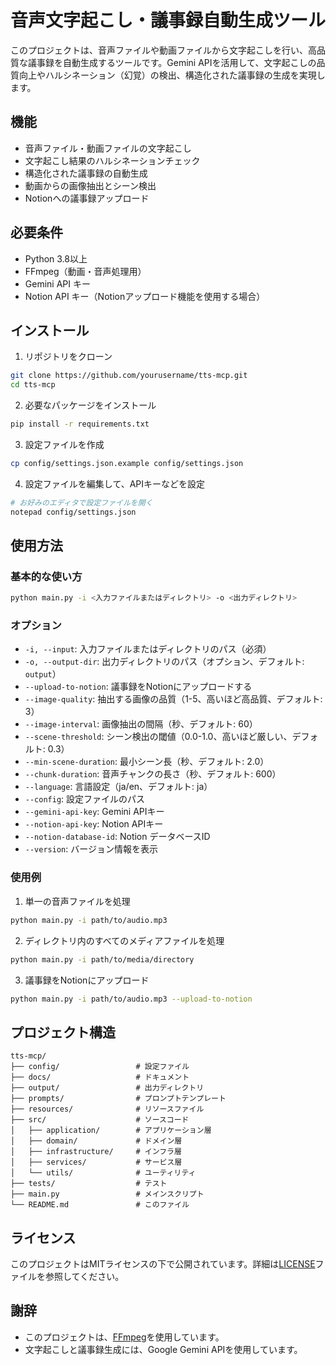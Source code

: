 # 音声文字起こし・議事録自動生成ツール

このプロジェクトは、音声ファイルや動画ファイルから文字起こしを行い、高品質な議事録を自動生成するツールです。Gemini APIを活用して、文字起こしの品質向上やハルシネーション（幻覚）の検出、構造化された議事録の生成を実現します。

## 機能

- 音声ファイル・動画ファイルの文字起こし
- 文字起こし結果のハルシネーションチェック
- 構造化された議事録の自動生成
- 動画からの画像抽出とシーン検出
- Notionへの議事録アップロード

## 必要条件

- Python 3.8以上
- FFmpeg（動画・音声処理用）
- Gemini API キー
- Notion API キー（Notionアップロード機能を使用する場合）

## インストール

1. リポジトリをクローン

```bash
git clone https://github.com/yourusername/tts-mcp.git
cd tts-mcp
```

2. 必要なパッケージをインストール

```bash
pip install -r requirements.txt
```

3. 設定ファイルを作成

```bash
cp config/settings.json.example config/settings.json
```

4. 設定ファイルを編集して、APIキーなどを設定

```bash
# お好みのエディタで設定ファイルを開く
notepad config/settings.json
```

## 使用方法

### 基本的な使い方

```bash
python main.py -i <入力ファイルまたはディレクトリ> -o <出力ディレクトリ>
```

### オプション

- `-i, --input`: 入力ファイルまたはディレクトリのパス（必須）
- `-o, --output-dir`: 出力ディレクトリのパス（オプション、デフォルト: `output`）
- `--upload-to-notion`: 議事録をNotionにアップロードする
- `--image-quality`: 抽出する画像の品質（1-5、高いほど高品質、デフォルト: 3）
- `--image-interval`: 画像抽出の間隔（秒、デフォルト: 60）
- `--scene-threshold`: シーン検出の閾値（0.0-1.0、高いほど厳しい、デフォルト: 0.3）
- `--min-scene-duration`: 最小シーン長（秒、デフォルト: 2.0）
- `--chunk-duration`: 音声チャンクの長さ（秒、デフォルト: 600）
- `--language`: 言語設定（ja/en、デフォルト: ja）
- `--config`: 設定ファイルのパス
- `--gemini-api-key`: Gemini APIキー
- `--notion-api-key`: Notion APIキー
- `--notion-database-id`: Notion データベースID
- `--version`: バージョン情報を表示

### 使用例

1. 単一の音声ファイルを処理

```bash
python main.py -i path/to/audio.mp3
```


2. ディレクトリ内のすべてのメディアファイルを処理

```bash
python main.py -i path/to/media/directory
```

3. 議事録をNotionにアップロード

```bash
python main.py -i path/to/audio.mp3 --upload-to-notion
```

## プロジェクト構造

```
tts-mcp/
├── config/                 # 設定ファイル
├── docs/                   # ドキュメント
├── output/                 # 出力ディレクトリ
├── prompts/                # プロンプトテンプレート
├── resources/              # リソースファイル
├── src/                    # ソースコード
│   ├── application/        # アプリケーション層
│   ├── domain/             # ドメイン層
│   ├── infrastructure/     # インフラ層
│   ├── services/           # サービス層
│   └── utils/              # ユーティリティ
├── tests/                  # テスト
├── main.py                 # メインスクリプト
└── README.md               # このファイル
```

## ライセンス

このプロジェクトはMITライセンスの下で公開されています。詳細は[LICENSE](LICENSE)ファイルを参照してください。

## 謝辞

- このプロジェクトは、[FFmpeg](https://ffmpeg.org/)を使用しています。
- 文字起こしと議事録生成には、Google Gemini APIを使用しています。
